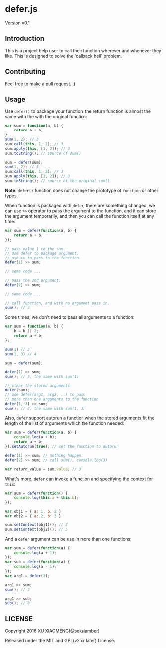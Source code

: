 # defer.js

Version v0.1

## Introduction

This is a project help user to call their function wherever and whenever they like. This is designed to solve the 'callback hell' problem.

## Contributing

Feel free to make a pull request. :)

## Usage

Use `defer()` to package your function, the return function is almost the same with the with the original function:
```javascript
var sum = function(a, b) {
    return a + b;
}
sum(1, 2); // 3
sum.call(this, 1, 2); // 3
sum.apply(this, [1, 2]); // 3
sum.toString(); // source of sum()

sum = defer(sum);
sum(1, 2); // 3
sum.call(this, 1, 2); // 3
sum.apply(this, [1, 2]); // 3
sum.toString(); // source of the original sum()
```
**Note**: `defer()` function does not change the prototype of `function` or other types.

When function is packaged with `defer`, there are something changed, we can use `>>` operator to pass the argument to the function, and it can store the argument temporarily, and then you can call the function itself at any time:
```javascript
var sum = defer(function(a, b) {
    return a + b;
});

// pass value 1 to the sum.
// use defer to package argument,
// use >> to pass to the function.
defer(1) >> sum;

// some code ...

// pass the 2nd argument.
defer(2) >> sum;

// some code ...

// call function, and with no argument pass in.
sum(); // 3
```
Some times, we don't need to pass all arguments to a function:
```javascript
var sum = function(a, b) {
    b = b || 2;
    return a + b;
};

sum(1) // 3
sum(1, 3) // 4

sum = defer(sum);

defer(1) >> sum;
sum(); // 3, the same with sum(1)

// clear the stored arguments
defer(sum);
// use defer(arg1, arg2, ..) to pass
// more than one arguments to the function
defer(1, 3) >> sum;
sum(); // 4, the same with sum(1, 3)  
```
Also, `defer` support autorun a function when the stored arguments fit the length of the list of arguments which the function needed:
```javascript
var sum = defer(function(a, b) {
    console.log(a + b);
    return a + b;
}).setAutorun(true); // set the function to autorun

defer(1) >> sum; // nothing happen.
defer(2) >> sum; // call sum(), console.log(3)

var return_value = sum.value; // 3
```
What's more, `defer` can invoke a function and specifying the context for `this`:
```javascript
var sum = defer(function() {
    console.log(this.a + this.b);
});

var obj1 = { a: 1, b: 2 }
var obj2 = { a: 2, b: 3 }

sum.setContext(obj1)(); // 3 
sum.setContext(obj2)(); // 5
```
And a `defer` argument can be use in more than one functions:
```javascript
var sum = defer(function(a) {
    console.log(a + 1);
});
var sub = defer(function(a) {
    console.log(a - 1);
});
var arg1 = defer(1);

arg1 >> sum;
sum(); // 2

arg1 >> sub;
sub(); // 0
```

## LICENSE

Copyright 2016 XU XIAOMENG([@sekaiamber](http://github.com/sekaiamber))

Released under the MIT and GPL(v2 or later) License.
